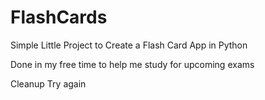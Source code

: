 # FlashCards
Simple Little Project to Create a Flash Card App in Python

Done in my free time to help me study for upcoming exams

Cleanup Try again
